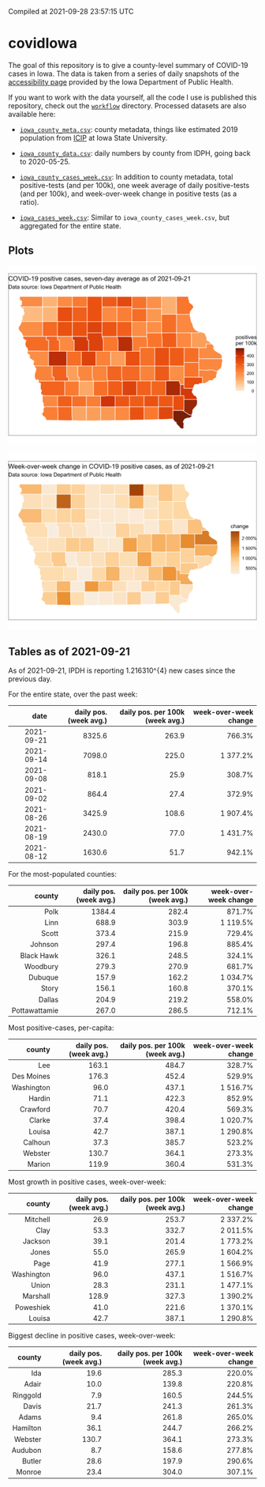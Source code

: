 Compiled at 2021-09-28 23:57:15 UTC

<!-- README.md is generated from README.Rmd. Please edit that file -->

# covidIowa

<!-- badges: start -->

<!-- badges: end -->

The goal of this repository is to give a county-level summary of
COVID-19 cases in Iowa. The data is taken from a series of daily
snapshots of the [accessibility
page](https://coronavirus.iowa.gov/pages/access) provided by the Iowa
Department of Public Health.

If you want to work with the data yourself, all the code I use is
published this repository, check out the [`workflow`](workflow)
directory. Processed datasets are also available here:

  - [`iowa_county_meta.csv`](https://raw.githubusercontent.com/ijlyttle/covidIowa/master/workflow/data/99-publish/iowa_county_meta.csv):
    county metadata, things like estimated 2019 population from
    [ICIP](https://www.icip.iastate.edu/tables/population/counties-estimates)
    at Iowa State University.

  - [`iowa_county_data.csv`](https://raw.githubusercontent.com/ijlyttle/covidIowa/master/workflow/data/99-publish/iowa_county_data.csv):
    daily numbers by county from IDPH, going back to 2020-05-25.

  - [`iowa_county_cases_week.csv`](https://raw.githubusercontent.com/ijlyttle/covidIowa/master/workflow/data/99-publish/iowa_county_data.csv):
    In addition to county metadata, total positive-tests (and per 100k),
    one week average of daily positive-tests (and per 100k), and
    week-over-week change in positive tests (as a ratio).

  - [`iowa_cases_week.csv`](https://raw.githubusercontent.com/ijlyttle/covidIowa/master/workflow/data/99-publish/iowa_cases_week.csv):
    Similar to `iowa_county_cases_week.csv`, but aggregated for the
    entire state.

## Plots

![](workflow/data/99-publish/iowa_cases.png)

![](workflow/data/99-publish/iowa_change.png)

## Tables as of 2021-09-21

As of 2021-09-21, IPDH is reporting 1.216310^{4} new cases since the
previous day.

For the entire state, over the past week:

|       date | daily pos. (week avg.) | daily pos. per 100k (week avg.) | week-over-week change |
| ---------: | ---------------------: | ------------------------------: | --------------------: |
| 2021-09-21 |                 8325.6 |                           263.9 |                766.3% |
| 2021-09-14 |                 7098.0 |                           225.0 |              1 377.2% |
| 2021-09-08 |                  818.1 |                            25.9 |                308.7% |
| 2021-09-02 |                  864.4 |                            27.4 |                372.9% |
| 2021-08-26 |                 3425.9 |                           108.6 |              1 907.4% |
| 2021-08-19 |                 2430.0 |                            77.0 |              1 431.7% |
| 2021-08-12 |                 1630.6 |                            51.7 |                942.1% |

For the most-populated counties:

|        county | daily pos. (week avg.) | daily pos. per 100k (week avg.) | week-over-week change |
| ------------: | ---------------------: | ------------------------------: | --------------------: |
|          Polk |                 1384.4 |                           282.4 |                871.7% |
|          Linn |                  688.9 |                           303.9 |              1 119.5% |
|         Scott |                  373.4 |                           215.9 |                729.4% |
|       Johnson |                  297.4 |                           196.8 |                885.4% |
|    Black Hawk |                  326.1 |                           248.5 |                324.1% |
|      Woodbury |                  279.3 |                           270.9 |                681.7% |
|       Dubuque |                  157.9 |                           162.2 |              1 034.7% |
|         Story |                  156.1 |                           160.8 |                370.1% |
|        Dallas |                  204.9 |                           219.2 |                558.0% |
| Pottawattamie |                  267.0 |                           286.5 |                712.1% |

Most positive-cases, per-capita:

|     county | daily pos. (week avg.) | daily pos. per 100k (week avg.) | week-over-week change |
| ---------: | ---------------------: | ------------------------------: | --------------------: |
|        Lee |                  163.1 |                           484.7 |                328.7% |
| Des Moines |                  176.3 |                           452.4 |                529.9% |
| Washington |                   96.0 |                           437.1 |              1 516.7% |
|     Hardin |                   71.1 |                           422.3 |                852.9% |
|   Crawford |                   70.7 |                           420.4 |                569.3% |
|     Clarke |                   37.4 |                           398.4 |              1 020.7% |
|     Louisa |                   42.7 |                           387.1 |              1 290.8% |
|    Calhoun |                   37.3 |                           385.7 |                523.2% |
|    Webster |                  130.7 |                           364.1 |                273.3% |
|     Marion |                  119.9 |                           360.4 |                531.3% |

Most growth in positive cases, week-over-week:

|     county | daily pos. (week avg.) | daily pos. per 100k (week avg.) | week-over-week change |
| ---------: | ---------------------: | ------------------------------: | --------------------: |
|   Mitchell |                   26.9 |                           253.7 |              2 337.2% |
|       Clay |                   53.3 |                           332.7 |              2 011.5% |
|    Jackson |                   39.1 |                           201.4 |              1 773.2% |
|      Jones |                   55.0 |                           265.9 |              1 604.2% |
|       Page |                   41.9 |                           277.1 |              1 566.9% |
| Washington |                   96.0 |                           437.1 |              1 516.7% |
|      Union |                   28.3 |                           231.1 |              1 477.1% |
|   Marshall |                  128.9 |                           327.3 |              1 390.2% |
|  Poweshiek |                   41.0 |                           221.6 |              1 370.1% |
|     Louisa |                   42.7 |                           387.1 |              1 290.8% |

Biggest decline in positive cases, week-over-week:

|   county | daily pos. (week avg.) | daily pos. per 100k (week avg.) | week-over-week change |
| -------: | ---------------------: | ------------------------------: | --------------------: |
|      Ida |                   19.6 |                           285.3 |                220.0% |
|    Adair |                   10.0 |                           139.8 |                220.8% |
| Ringgold |                    7.9 |                           160.5 |                244.5% |
|    Davis |                   21.7 |                           241.3 |                261.3% |
|    Adams |                    9.4 |                           261.8 |                265.0% |
| Hamilton |                   36.1 |                           244.7 |                266.2% |
|  Webster |                  130.7 |                           364.1 |                273.3% |
|  Audubon |                    8.7 |                           158.6 |                277.8% |
|   Butler |                   28.6 |                           197.9 |                290.6% |
|   Monroe |                   23.4 |                           304.0 |                307.1% |
